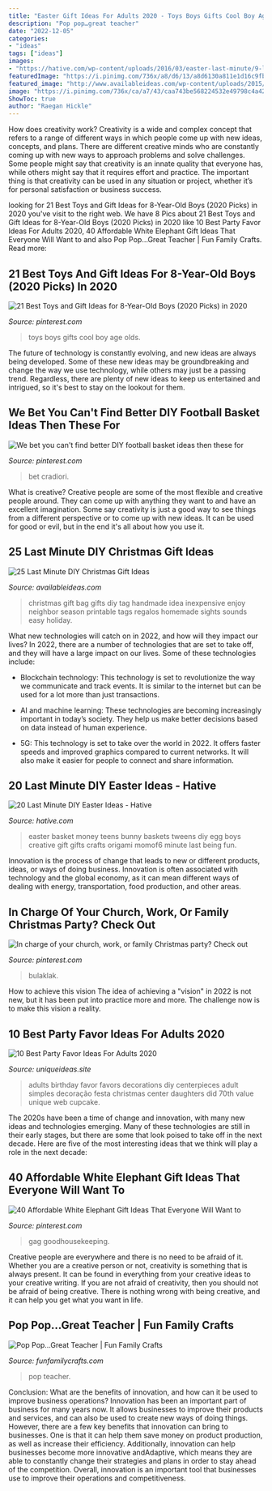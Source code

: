 ```yaml
---
title: "Easter Gift Ideas For Adults 2020 - Toys Boys Gifts Cool Boy Age Olds"
description: "Pop pop…great teacher"
date: "2022-12-05"
categories:
- "ideas"
tags: ["ideas"]
images:
- "https://hative.com/wp-content/uploads/2016/03/easter-last-minute/9-last-minute-diy-easter-ideas.jpg"
featuredImage: "https://i.pinimg.com/736x/a8/d6/13/a8d6130a811e1d16c9fbd717b02078a0.jpg"
featured_image: "http://www.availableideas.com/wp-content/uploads/2015/11/Christmas-Gift-Ideas-7.jpg"
image: "https://i.pinimg.com/736x/ca/a7/43/caa743be568224532e49798c4a427d54.jpg"
ShowToc: true
author: "Raegan Hickle"
---
```



How does creativity work?
Creativity is a wide and complex concept that refers to a range of different ways in which people come up with new ideas, concepts, and plans. There are different creative minds who are constantly coming up with new ways to approach problems and solve challenges. Some people might say that creativity is an innate quality that everyone has, while others might say that it requires effort and practice. The important thing is that creativity can be used in any situation or project, whether it’s for personal satisfaction or business success.

	

		
looking for 21 Best Toys and Gift Ideas for 8-Year-Old Boys (2020 Picks) in 2020 you've visit to the right web. We have 8 Pics about 21 Best Toys and Gift Ideas for 8-Year-Old Boys (2020 Picks) in 2020 like 10 Best Party Favor Ideas For Adults 2020, 40 Affordable White Elephant Gift Ideas That Everyone Will Want to and also Pop Pop…Great Teacher | Fun Family Crafts. Read more:
		
    
## 21 Best Toys And Gift Ideas For 8-Year-Old Boys (2020 Picks) In 2020

<img loading=lazy src="https://i.pinimg.com/736x/ca/a7/43/caa743be568224532e49798c4a427d54.jpg" onerror="this.onerror=null;this.src='https://tse4.mm.bing.net/th?id=OIP.Uv17wUt02CjMa2w8JIijcwHaLG&amp;pid=15.1';" alt="21 Best Toys and Gift Ideas for 8-Year-Old Boys (2020 Picks) in 2020">

_Source: pinterest.com_

>toys boys gifts cool boy age olds. 

	

The future of technology is constantly evolving, and new ideas are always being developed. Some of these new ideas may be groundbreaking and change the way we use technology, while others may just be a passing trend. Regardless, there are plenty of new ideas to keep us entertained and intrigued, so it's best to stay on the lookout for them.

    
## We Bet You Can&#039;t Find Better DIY Football Basket Ideas Then These For

<img loading=lazy src="https://i.pinimg.com/736x/a8/d6/13/a8d6130a811e1d16c9fbd717b02078a0.jpg" onerror="this.onerror=null;this.src='https://tse3.mm.bing.net/th?id=OIP.SQtkrTUthMmaeugQVX0COwHaLH&amp;pid=15.1';" alt="We bet you can&#039;t find better DIY football basket ideas then these for">

_Source: pinterest.com_

>bet cradiori. 

	

What is creative?
Creative people are some of the most flexible and creative people around. They can come up with anything they want to and have an excellent imagination. Some say creativity is just a good way to see things from a different perspective or to come up with new ideas. It can be used for good or evil, but in the end it's all about how you use it.

    
## 25 Last Minute DIY Christmas Gift Ideas

<img loading=lazy src="http://www.availableideas.com/wp-content/uploads/2015/11/Christmas-Gift-Ideas-7.jpg" onerror="this.onerror=null;this.src='https://tse4.mm.bing.net/th?id=OIP.shA6tvp2tf_XpzW22xxGqAHaLH&amp;pid=15.1';" alt="25 Last Minute DIY Christmas Gift Ideas">

_Source: availableideas.com_

>christmas gift bag gifts diy tag handmade idea inexpensive enjoy neighbor season printable tags regalos homemade sights sounds easy holiday. 

	

What new technologies will catch on in 2022, and how will they impact our lives?
In 2022, there are a number of technologies that are set to take off, and they will have a large impact on our lives. Some of these technologies include: 
- Blockchain technology: This technology is set to revolutionize the way we communicate and track events. It is similar to the internet but can be used for a lot more than just transactions. 

- AI and machine learning: These technologies are becoming increasingly important in today’s society. They help us make better decisions based on data instead of human experience. 

- 5G: This technology is set to take over the world in 2022. It offers faster speeds and improved graphics compared to current networks. It will also make it easier for people to connect and share information.

    
## 20 Last Minute DIY Easter Ideas - Hative

<img loading=lazy src="https://hative.com/wp-content/uploads/2016/03/easter-last-minute/9-last-minute-diy-easter-ideas.jpg" onerror="this.onerror=null;this.src='https://tse4.mm.bing.net/th?id=OIP.TnZvYJYWEchiIyAIAEjCvgHaL0&amp;pid=15.1';" alt="20 Last Minute DIY Easter Ideas - Hative">

_Source: hative.com_

>easter basket money teens bunny baskets tweens diy egg boys creative gift gifts crafts origami momof6 minute last being fun. 

	

Innovation is the process of change that leads to new or different products, ideas, or ways of doing business. Innovation is often associated with technology and the global economy, as it can mean different ways of dealing with energy, transportation, food production, and other areas.

    
## In Charge Of Your Church, Work, Or Family Christmas Party? Check Out

<img loading=lazy src="https://i.pinimg.com/736x/98/fc/07/98fc0754622b50da8d2e3236a2aa06d5.jpg" onerror="this.onerror=null;this.src='https://tse1.mm.bing.net/th?id=OIP.oSQiq8fuvwdLl2e0k-u4EAHaPZ&amp;pid=15.1';" alt="In charge of your church, work, or family Christmas party? Check out">

_Source: pinterest.com_

>bulaklak. 

	

How to achieve this vision
The idea of achieving a "vision" in 2022 is not new, but it has been put into practice more and more. The challenge now is to make this vision a reality.

    
## 10 Best Party Favor Ideas For Adults 2020

<img loading=lazy src="https://www.uniqueideas.site/wp-content/uploads/unique-party-favor-ideas-for-adults-my-web-value.jpg" onerror="this.onerror=null;this.src='https://tse2.mm.bing.net/th?id=OIP.y7Hkr1f2lFLbjPTPOjGLVgHaLH&amp;pid=15.1';" alt="10 Best Party Favor Ideas For Adults 2020">

_Source: uniqueideas.site_

>adults birthday favor favors decorations diy centerpieces adult simples decoração festa christmas center daughters did 70th value unique web cupcake. 

	

The 2020s have been a time of change and innovation, with many new ideas and technologies emerging. Many of these technologies are still in their early stages, but there are some that look poised to take off in the next decade. Here are five of the most interesting ideas that we think will play a role in the next decade:

    
## 40 Affordable White Elephant Gift Ideas That Everyone Will Want To

<img loading=lazy src="https://i.pinimg.com/736x/14/a3/ef/14a3efbff016237110eb354404017241.jpg" onerror="this.onerror=null;this.src='https://tse4.mm.bing.net/th?id=OIP.S1CAfHff63i6aw05_adpgQAAAA&amp;pid=15.1';" alt="40 Affordable White Elephant Gift Ideas That Everyone Will Want to">

_Source: pinterest.com_

>gag goodhousekeeping. 

	

Creative people are everywhere and there is no need to be afraid of it. Whether you are a creative person or not, creativity is something that is always present. It can be found in everything from your creative ideas to your creative writing. If you are not afraid of creativity, then you should not be afraid of being creative. There is nothing wrong with being creative, and it can help you get what you want in life.

    
## Pop Pop…Great Teacher | Fun Family Crafts

<img loading=lazy src="http://funfamilycrafts.com/wp-content/uploads/2012/05/pop-pop.jpg" onerror="this.onerror=null;this.src='https://tse4.mm.bing.net/th?id=OIP.WsLWz0cG321lA4WlVrns_QHaMk&amp;pid=15.1';" alt="Pop Pop…Great Teacher | Fun Family Crafts">

_Source: funfamilycrafts.com_

>pop teacher. 

	

Conclusion: What are the benefits of innovation, and how can it be used to improve business operations?
Innovation has been an important part of business for many years now. It allows businesses to improve their products and services, and can also be used to create new ways of doing things. However, there are a few key benefits that innovation can bring to businesses. One is that it can help them save money on product production, as well as increase their efficiency. Additionally, innovation can help businesses become more innovative andAdaptive, which means they are able to constantly change their strategies and plans in order to stay ahead of the competition. Overall, innovation is an important tool that businesses use to improve their operations and competitiveness.

